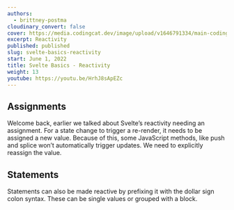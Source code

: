 ```yaml
---
authors:
  - brittney-postma
cloudinary_convert: false
cover: https://media.codingcat.dev/image/upload/v1646791334/main-codingcatdev-photo/Intro_to_Svelte.png
excerpt: Reactivity
published: published
slug: svelte-basics-reactivity
start: June 1, 2022
title: Svelte Basics - Reactivity
weight: 13
youtube: https://youtu.be/HrhJ8sApEZc
---
```


## Assignments

Welcome back, earlier we talked about Svelte’s reactivity needing an assignment. For a state change to trigger a re-render, it needs to be assigned a new value. Because of this, some JavaScript methods, like push and splice won’t automatically trigger updates. We need to explicitly reassign the value.

## Statements

Statements can also be made reactive by prefixing it with the dollar sign colon syntax. These can be single values or grouped with a block.
